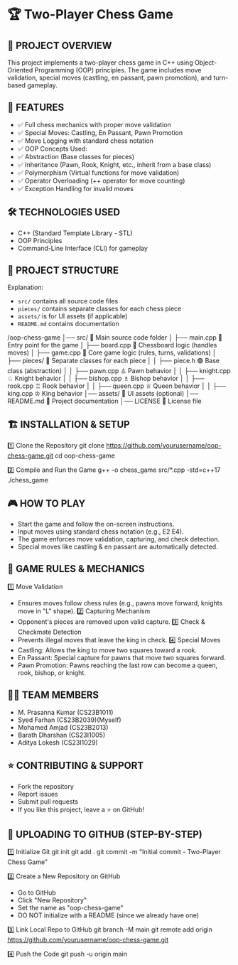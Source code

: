 # 🏆 Two-Player Chess Game
## 📌 PROJECT OVERVIEW
This project implements a two-player chess game in C++ using Object-Oriented Programming (OOP) principles.
The game includes move validation, special moves (castling, en passant, pawn promotion), and turn-based gameplay.
## 🚀 FEATURES
- ✅ Full chess mechanics with proper move validation
- ✅ Special Moves: Castling, En Passant, Pawn Promotion
- ✅ Move Logging with standard chess notation
- ✅ OOP Concepts Used:
- ✅ Abstraction (Base classes for pieces)
- ✅ Inheritance (Pawn, Rook, Knight, etc., inherit from a base class)
- ✅ Polymorphism (Virtual functions for move validation)
- ✅ Operator Overloading (++ operator for move counting)
- ✅ Exception Handling for invalid moves
## 🛠️ TECHNOLOGIES USED
- C++ (Standard Template Library - STL)
- OOP Principles
- Command-Line Interface (CLI) for gameplay

## 📂 PROJECT STRUCTURE
Explanation:
- `src/` contains all source code files
- `pieces/` contains separate classes for each chess piece
- `assets/` is for UI assets (if applicable)
- `README.md` contains documentation

/oop-chess-game
│── src/                  🔹 Main source code folder
│   ├── main.cpp          🔹 Entry point for the game
│   ├── board.cpp         🔹 Chessboard logic (handles moves)
│   ├── game.cpp          🔹 Core game logic (rules, turns, validations)
│   ├── pieces/           🔹 Separate classes for each piece
│   │   ├── piece.h       🟢 Base class (abstraction)
│   │   ├── pawn.cpp      ♙ Pawn behavior
│   │   ├── knight.cpp    ♘ Knight behavior
│   │   ├── bishop.cpp    ♗ Bishop behavior
│   │   ├── rook.cpp      ♖ Rook behavior
│   │   ├── queen.cpp     ♕ Queen behavior
│   │   ├── king.cpp      ♔ King behavior
│── assets/               🎨 UI assets (optional)
│── README.md             📜 Project documentation
│── LICENSE               📝 License file

## 🏗️ INSTALLATION & SETUP
 1️⃣ Clone the Repository
git clone https://github.com/yourusername/oop-chess-game.git
cd oop-chess-game

 2️⃣ Compile and Run the Game
g++ -o chess_game src/*.cpp -std=c++17
./chess_game

## 🎮 HOW TO PLAY
- Start the game and follow the on-screen instructions.
- Input moves using standard chess notation (e.g., E2 E4).
- The game enforces move validation, capturing, and check detection.
- Special moves like castling & en passant are automatically detected.

## 📜 GAME RULES & MECHANICS
1️⃣ Move Validation
- Ensures moves follow chess rules (e.g., pawns move forward, knights move in "L" shape).
2️⃣ Capturing Mechanism
- Opponent's pieces are removed upon valid capture.
3️⃣ Check & Checkmate Detection
- Prevents illegal moves that leave the king in check.
4️⃣ Special Moves
- Castling: Allows the king to move two squares toward a rook.
- En Passant: Special capture for pawns that move two squares forward.
- Pawn Promotion: Pawns reaching the last row can become a queen, rook, bishop, or knight.

## 👨‍💻 TEAM MEMBERS
- M. Prasanna Kumar (CS23B1011)
- Syed Farhan (CS23B2039)(Myself)
- Mohamed Amjad (CS23B2013)
- Barath Dharshan (CS23I1005)
- Aditya Lokesh (CS23I1029)

## ⭐ CONTRIBUTING & SUPPORT
- Fork the repository
- Report issues
- Submit pull requests
- If you like this project, leave a ⭐ on GitHub!

## 📌 UPLOADING TO GITHUB (STEP-BY-STEP)
1️⃣ Initialize Git
git init
git add .
git commit -m "Initial commit - Two-Player Chess Game"

2️⃣ Create a New Repository on GitHub
- Go to GitHub
- Click "New Repository"
- Set the name as "oop-chess-game"
- DO NOT initialize with a README (since we already have one)

3️⃣ Link Local Repo to GitHub
git branch -M main
git remote add origin https://github.com/yourusername/oop-chess-game.git

4️⃣ Push the Code
git push -u origin main

